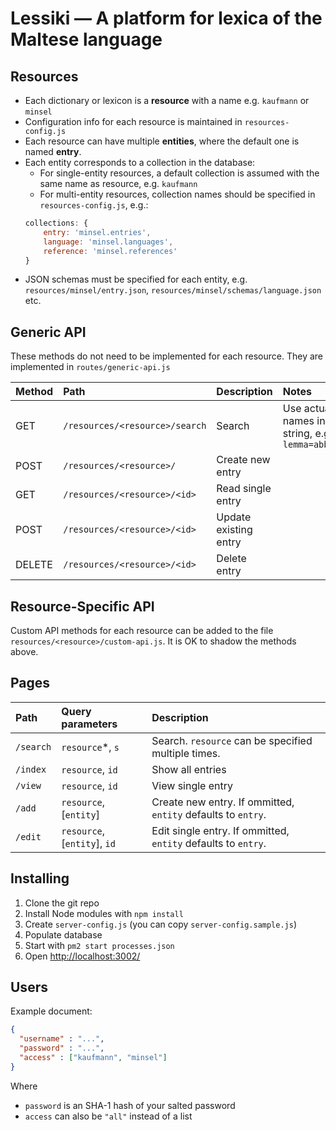 # Lessiki — A platform for lexica of the Maltese language

## Resources

- Each dictionary or lexicon is a **resource** with a name e.g. `kaufmann` or `minsel`
- Configuration info for each resource is maintained in `resources-config.js`
- Each resource can have multiple **entities**, where the default one is named **entry**.
- Each entity corresponds to a collection in the database:
  - For single-entity resources, a default collection is assumed with the same name as resource, e.g. `kaufmann`
  - For multi-entity resources, collection names should be specified in `resources-config.js`, e.g.:
  ```js
  collections: {
      entry: 'minsel.entries',
      language: 'minsel.languages',
      reference: 'minsel.references'
  }
  ```
- JSON schemas must be specified for each entity, e.g. `resources/minsel/entry.json`, `resources/minsel/schemas/language.json` etc.

## Generic API

These methods do not need to be implemented for each resource.
They are implemented in `routes/generic-api.js`

| Method | Path                           | Description           | Notes                                                           |
|:-------|:-------------------------------|:----------------------|:----------------------------------------------------------------|
| GET    | `/resources/<resource>/search` | Search                | Use actual field names in query string, e.g. `?lemma=abbanduna` |
| POST   | `/resources/<resource>/`       | Create new entry      |                                                                 |
| GET    | `/resources/<resource>/<id>`   | Read single entry     |                                                                 |
| POST   | `/resources/<resource>/<id>`   | Update existing entry |                                                                 |
| DELETE | `/resources/<resource>/<id>`   | Delete entry          |                                                                 |

## Resource-Specific API

Custom API methods for each resource can be added to the file `resources/<resource>/custom-api.js`.
It is OK to shadow the methods above.

## Pages

| Path      | Query parameters             | Description                                                   |
|:----------|:-----------------------------|:--------------------------------------------------------------|
| `/search` | `resource`*, `s`             | Search. `resource` can be specified multiple times.           |
| `/index`  | `resource`, `id`             | Show all entries                                              |
| `/view`   | `resource`, `id`             | View single entry                                             |
| `/add`    | `resource`, [`entity`]       | Create new entry. If ommitted, `entity` defaults to `entry`.  |
| `/edit`   | `resource`, [`entity`], `id` | Edit single entry. If ommitted, `entity` defaults to `entry`. |

## Installing

1. Clone the git repo
1. Install Node modules with `npm install`
1. Create `server-config.js` (you can copy `server-config.sample.js`)
1. Populate database
1. Start with `pm2 start processes.json`
1. Open <http://localhost:3002/>

## Users

Example document:

```json
{
  "username" : "...",
  "password" : "...",
  "access" : ["kaufmann", "minsel"]
}
```

Where
 - `password` is an SHA-1 hash of your salted password
 - `access` can also be `"all"` instead of a list
